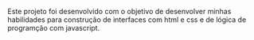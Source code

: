 Este projeto foi desenvolvido com o objetivo de desenvolver minhas habilidades para construção de interfaces com html e css e de lógica de programção com javascript.
